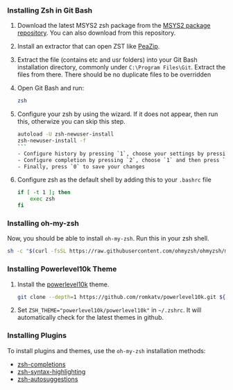 ### Installing Zsh in Git Bash

1. Download the latest MSYS2 zsh package from the [MSYS2 package repository](https://packages.msys2.org/package/zsh?repo=msys&variant=x86_64). You can also download from this repository.

2. Install an extractor that can open ZST like [PeaZip](https://peazip.github.io/).

3. Extract the file (contains etc and usr folders) into your Git Bash installation directory, commonly under `C:\Program Files\Git`. Extract the files from there. There should be no duplicate files to be overridden

4. Open Git Bash and run:
    ```bash
    zsh
    ```

5. Configure your zsh by using the wizard. If it does not appear, then run this, otherwize you can skip this step.
    ````bash
    autoload -U zsh-newuser-install
    zsh-newuser-install -f
    ```
    - Configure history by pressing `1`, choose your settings by pressing `1-3` and to complete your choices, press `0`
    - Configure completion by pressing `2`, choose `1` and then press `0`
    - Finally, press `0` to save your changes
6. Configure zsh as the default shell by adding this to your `.bashrc` file
    ```sh
    if [ -t 1 ]; then
        exec zsh
    fi
    ```

### Installing oh-my-zsh

Now, you should be able to install `oh-my-zsh`. Run this in your zsh shell.
```bash
sh -c "$(curl -fsSL https://raw.githubusercontent.com/ohmyzsh/ohmyzsh/master/tools/install.sh)"
```

### Installing Powerlevel10k Theme

1. Install the [powerlevel10k](https://github.com/romkatv/powerlevel10k) theme.
    ```bash
    git clone --depth=1 https://github.com/romkatv/powerlevel10k.git ${ZSH_CUSTOM:-$HOME/.oh-my-zsh/custom}/themes/powerlevel10k
    ```
2. Set `ZSH_THEME="powerlevel10k/powerlevel10k"` in `~/.zshrc`. It will automatically check for the latest themes in github.

### Installing Plugins

To install plugins and themes, use the `oh-my-zsh` installation methods:
- [zsh-completions](https://github.com/zsh-users/zsh-completions)
- [zsh-syntax-highlighting](https://github.com/zsh-users/zsh-syntax-highlighting)
- [zsh-autosuggestions](https://github.com/zsh-users/zsh-autosuggestions)